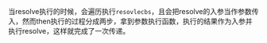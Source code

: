 当resolve执行的时候，会遍历执行`resovlecbs`，且会把resolve的入参当作参数传入，然而then执行的过程分成两步，拿到参数执行函数，执行的结果作为入参并执行resolve，这样就完成了一次传递。